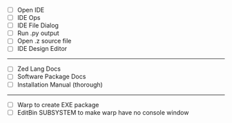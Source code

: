 - [ ] Open IDE
- [ ] IDE Ops
- [ ] IDE File Dialog
- [ ] Run .py output
- [ ] Open .z source file
- [ ] IDE Design Editor
---
- [ ] Zed Lang Docs
- [ ] Software Package Docs
- [ ] Installation Manual (thorough)
---
- [ ] Warp to create EXE package
- [ ] EditBin SUBSYSTEM to make warp have no console window